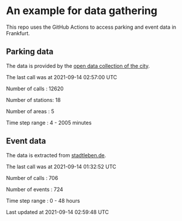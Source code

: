 # An example for data gathering

This repo uses the GitHub Actions to access parking and event data in Frankfurt.

## Parking data
The data is provided by the [open data collection of the city](https://www.offenedaten.frankfurt.de/).

The last call was at 2021-09-14 02:57:00 UTC

Number of calls   : 12620

Number of stations:    18

Number of areas   :     5

Time step range   :     4 -  2005 minutes


## Event data
The data is extracted from [stadtleben.de](https://stadtleben.de/frankfurt/).

The last call was at 2021-09-14 01:32:52 UTC

Number of calls   : 706

Number of events  : 724

Time step range   :   0 -  48 hours


Last updated at 2021-09-14 02:59:48 UTC
